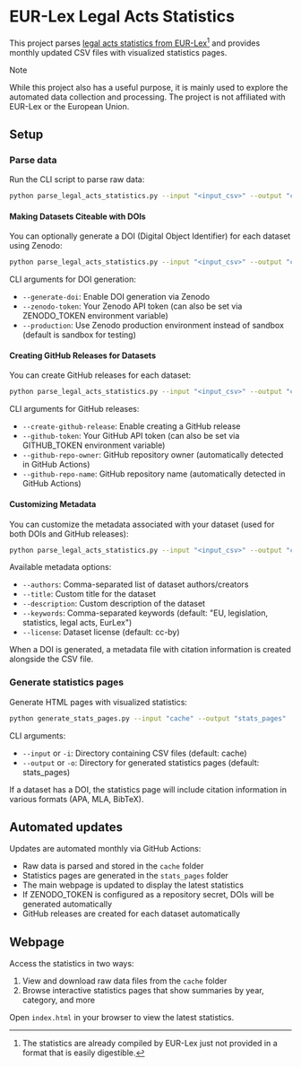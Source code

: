
# EUR-Lex Legal Acts Statistics

This project parses [legal acts statistics from EUR-Lex](https://eur-lex.europa.eu/statistics/legislative-acts-statistics.html)[^1] and provides monthly updated CSV files with visualized statistics pages.

[^1]: The statistics are already compiled by EUR-Lex just not provided in a format that is easily digestible.

> [!NOTE]
> While this project also has a useful purpose, it is mainly used to explore the automated data collection and processing. The project is not affiliated with EUR-Lex or the European Union.


## Setup

### Parse data

Run the CLI script to parse raw data:

```bash
python parse_legal_acts_statistics.py --input "<input_csv>" --output "cache/<output_csv>"
```

#### Making Datasets Citeable with DOIs

You can optionally generate a DOI (Digital Object Identifier) for each dataset using Zenodo:

```bash
python parse_legal_acts_statistics.py --input "<input_csv>" --output "cache/<output_csv>" --generate-doi --zenodo-token "YOUR_ZENODO_TOKEN"
```

CLI arguments for DOI generation:
- `--generate-doi`: Enable DOI generation via Zenodo
- `--zenodo-token`: Your Zenodo API token (can also be set via ZENODO_TOKEN environment variable)
- `--production`: Use Zenodo production environment instead of sandbox (default is sandbox for testing)

#### Creating GitHub Releases for Datasets

You can create GitHub releases for each dataset:

```bash
python parse_legal_acts_statistics.py --input "<input_csv>" --output "cache/<output_csv>" --create-github-release --github-token "YOUR_GITHUB_TOKEN"
```

CLI arguments for GitHub releases:
- `--create-github-release`: Enable creating a GitHub release
- `--github-token`: Your GitHub API token (can also be set via GITHUB_TOKEN environment variable)
- `--github-repo-owner`: GitHub repository owner (automatically detected in GitHub Actions)
- `--github-repo-name`: GitHub repository name (automatically detected in GitHub Actions)

#### Customizing Metadata

You can customize the metadata associated with your dataset (used for both DOIs and GitHub releases):

```bash
python parse_legal_acts_statistics.py --input "<input_csv>" --output "cache/<output_csv>" --generate-doi --zenodo-token "YOUR_ZENODO_TOKEN" --create-github-release --github-token "YOUR_GITHUB_TOKEN" --authors "Jane Doe, John Smith" --title "My Custom Dataset Title" --description "A detailed description of this dataset"
```

Available metadata options:
- `--authors`: Comma-separated list of dataset authors/creators
- `--title`: Custom title for the dataset
- `--description`: Custom description of the dataset
- `--keywords`: Comma-separated keywords (default: "EU, legislation, statistics, legal acts, EurLex")
- `--license`: Dataset license (default: cc-by)

When a DOI is generated, a metadata file with citation information is created alongside the CSV file.

### Generate statistics pages

Generate HTML pages with visualized statistics:

```bash
python generate_stats_pages.py --input "cache" --output "stats_pages"
```

CLI arguments:
- `--input` or `-i`: Directory containing CSV files (default: cache)
- `--output` or `-o`: Directory for generated statistics pages (default: stats_pages)

If a dataset has a DOI, the statistics page will include citation information in various formats (APA, MLA, BibTeX).

## Automated updates

Updates are automated monthly via GitHub Actions:
- Raw data is parsed and stored in the `cache` folder
- Statistics pages are generated in the `stats_pages` folder
- The main webpage is updated to display the latest statistics
- If ZENODO_TOKEN is configured as a repository secret, DOIs will be generated automatically
- GitHub releases are created for each dataset automatically

## Webpage

Access the statistics in two ways:
1. View and download raw data files from the `cache` folder
2. Browse interactive statistics pages that show summaries by year, category, and more

Open `index.html` in your browser to view the latest statistics.
